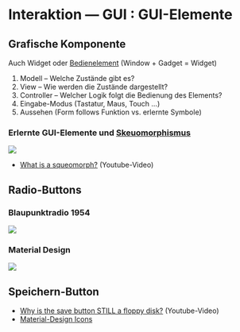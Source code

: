 # Interaktion — GUI : GUI-Elemente

## Grafische Komponente

Auch Widget oder [Bedienelement](https://de.wikipedia.org/wiki/Steuerelement) (Window + Gadget = Widget)

1. Modell – Welche Zustände gibt es?
2. View – Wie werden die Zustände dargestellt?
3. Controller – Welcher Logik folgt die Bedienung des Elements? 
4. 	Eingabe-Modus (Tastatur, Maus, Touch ...)
5. Aussehen (Form follows Funktion vs. erlernte Symbole)


### Erlernte GUI-Elemente und [Skeuomorphismus](https://de.wikipedia.org/wiki/Skeuomorphismus)

![](https://kopfundstift.de/wp-content/uploads/2016/06/skeuomorphisticdesign.jpg)

- [What is a squeomorph?](https://www.youtube.com/watch?v=2zqkNekCNUg) (Youtube-Video) 

## Radio-Buttons

### Blaupunktradio 1954

![](https://upload.wikimedia.org/wikipedia/commons/thumb/6/61/BlaupunktRadio1954.jpg/640px-BlaupunktRadio1954.jpg)

### Material Design

![](https://storage.googleapis.com/spec-host-backup/mio-components%2Fassets%2F1OEoHADVmjs-_J-MeyiJLlWnXpvCS1Rdd%2Fselectioncontrols-radio-states.png)

## Speichern-Button

- [Why is the save button STILL a floppy disk?](https://www.youtube.com/watch?v=7hAR9JXaYIg) (Youtube-Video)
- [Material-Design Icons](https://material.io/resources/icons/?style=baseline)